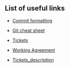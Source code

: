 ## List of useful links

- [Commit formatting](https://www.conventionalcommits.org/en/v1.0.0/)

- [Git cheat sheet](https://git-scm.com/cheat-sheet)

- [Tickets](https://app.mural.co/t/redischool3025/m/redischool3025/1758649647282/6a6864d1482d47fd095e9972295524db63232e73)

- [Working Agreement](./WORKING_AGREEMENT.md)

- [Tickets_description]([https://www.conventionalcommits.org/en/v1.0.0/](https://github.com/ReDI-School/data-circle/tree/main/projects/water_pumps))
